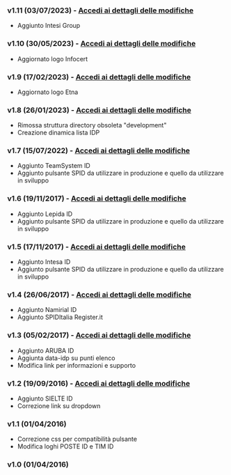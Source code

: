 ### v1.11 (03/07/2023) - [Accedi ai dettagli delle modifiche](DETAILS-REL1.11.md)
- Aggiunto Intesi Group

### v1.10 (30/05/2023) - [Accedi ai dettagli delle modifiche](DETAILS-REL1.10.md)
- Aggiornato logo Infocert

### v1.9 (17/02/2023) - [Accedi ai dettagli delle modifiche](DETAILS-REL1.9.md)
- Aggiornato logo Etna

### v1.8 (26/01/2023) - [Accedi ai dettagli delle modifiche](DETAILS-REL1.8.md)
- Rimossa struttura directory obsoleta "development"
- Creazione dinamica lista IDP 

### v1.7 (15/07/2022) - [Accedi ai dettagli delle modifiche](DETAILS-REL1.7.md)
- Aggiunto TeamSystem ID
- Aggiunto pulsante SPID da utilizzare in produzione e quello da utilizzare in sviluppo

### v1.6 (19/11/2017) - [Accedi ai dettagli delle modifiche](DETAILS-REL1.6.md)
- Aggiunto Lepida ID
- Aggiunto pulsante SPID da utilizzare in produzione e quello da utilizzare in sviluppo

### v1.5 (17/11/2017) - [Accedi ai dettagli delle modifiche](DETAILS-REL1.5.md)
- Aggiunto Intesa ID
- Aggiunto pulsante SPID da utilizzare in produzione e quello da utilizzare in sviluppo

### v1.4 (26/06/2017) - [Accedi ai dettagli delle modifiche](DETAILS-REL1.4.md)
- Aggiunto Namirial ID
- Aggiunto SPIDItalia Register.it

### v1.3 (05/02/2017) - [Accedi ai dettagli delle modifiche](DETAILS-REL1.3.md)
- Aggiunto ARUBA ID
- Aggiunta data-idp su punti elenco
- Modifica link per informazioni e supporto

### v1.2 (19/09/2016) - [Accedi ai dettagli delle modifiche](DETAILS-REL1.2.md)
- Aggiunto SIELTE ID
- Correzione link su dropdown

### v1.1 (01/04/2016)
- Correzione css per compatibilità pulsante
- Modifica loghi POSTE ID e TIM ID

### v1.0 (01/04/2016)
